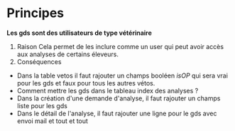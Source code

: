 # Principes #
**Les gds sont des utilisateurs de type vétérinaire**
1. Raison
Cela permet de les inclure comme un user qui peut avoir accès aux analyses
de certains éleveurs.
2. Conséquences
* Dans la table vetos il faut rajouter un champs booléen *isOP* qui sera vrai pour les gds
et faux pour tous les autres vétos.
* Comment mettre les gds dans le tableau index des analyses ?
* Dans la création d'une demande d'analyse, il faut rajouter un champs liste pour les gds
* Dans le détail de l'analyse, il faut rajouter une ligne pour le gds avec envoi mail et tout et tout


